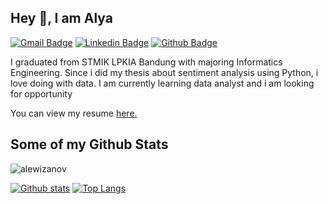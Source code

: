 ## Hey 👋, I am Alya
[![Gmail Badge](https://img.shields.io/badge/-alya.ainun@yahoo.com-c14438?style=flat&logo=Gmail&logoColor=white&link=mailto:alya.ainun@yahoo.com)](mailto:alya.ainun@yahoo.com) 
[![Linkedin Badge](https://img.shields.io/badge/-linkedin.com/in/alyawijaksono-0072b1?style=flat&logo=Linkedin&logoColor=white&link=https://www.linkedin.com/in/linkedin.com/in/alyawijaksono/)](https://www.linkedin.com/in/linkedin.com/in/alyawijaksono/) [![Github Badge](https://img.shields.io/badge/-alewizanov-grey?style=flat&logo=github&logoColor=white&link=https://github.com/alewizanov/)](https://www.github.com/alewizanov/) <p align='left'>I graduated from STMIK LPKIA Bandung with majoring Informatics Engineering. Since i did my thesis about sentiment analysis using Python, i love doing with data.
I am currently learning data analyst and i am looking for opportunity</p><p align='left'> You can view my resume <a href='http://bit.ly/CV-AlyaAinun ' target=_blank><u>here</u>.</a></p>
## Some of my Github Stats
<p align=left> <img src=https://komarev.com/ghpvc/?username=alewizanov alt=alewizanov /> </p>

[![Github stats](https://github-readme-stats.vercel.app/api?username=alewizanov&show_icons=true&include_all_commits=true)](https://github.com/alewizanov/github-readme-stats)
[![Top Langs](https://github-readme-stats.vercel.app/api/top-langs/?username=alewizanov&layout=compact)](https://github.com/alewizanov/github-readme-stats)
